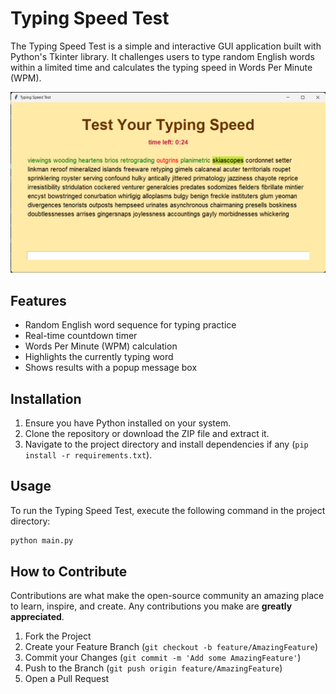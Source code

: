 # Typing Speed Test

The Typing Speed Test is a simple and interactive GUI application built with Python's Tkinter library. It challenges users to type random English words within a limited time and calculates the typing speed in Words Per Minute (WPM).

![Typing Speed Test Screenshot](screenshots/typing.png)

## Features

- Random English word sequence for typing practice
- Real-time countdown timer
- Words Per Minute (WPM) calculation
- Highlights the currently typing word
- Shows results with a popup message box

## Installation

1. Ensure you have Python installed on your system.
2. Clone the repository or download the ZIP file and extract it.
3. Navigate to the project directory and install dependencies if any (`pip install -r requirements.txt`).

## Usage

To run the Typing Speed Test, execute the following command in the project directory:

```sh
python main.py
```

## How to Contribute

Contributions are what make the open-source community an amazing place to learn, inspire, and create. Any contributions you make are **greatly appreciated**.

1. Fork the Project
2. Create your Feature Branch (`git checkout -b feature/AmazingFeature`)
3. Commit your Changes (`git commit -m 'Add some AmazingFeature'`)
4. Push to the Branch (`git push origin feature/AmazingFeature`)
5. Open a Pull Request
